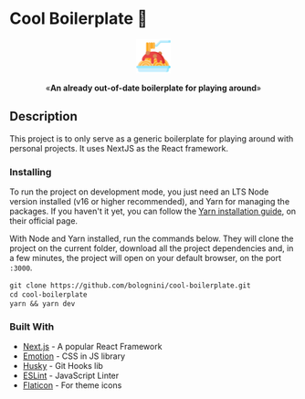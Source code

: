 # Cool Boilerplate 🍝

<p align="center"><img src="public/logo.png" alt="A silly logo" width="60"></p>
<p align="center">&laquo;<b>An already out-of-date boilerplate for playing around</b>&raquo;</p>

## Description

This project is to only serve as a generic boilerplate for playing around with personal projects. It uses NextJS as the React framework.

### Installing

To run the project on development mode, you just need an LTS Node version installed (v16 or higher recommended), and Yarn for managing the packages. If you haven't it yet, you can follow the [Yarn installation guide](https://classic.yarnpkg.com/pt-BR/docs/install/), on their official page.

With Node and Yarn installed, run the commands below. They will clone the project on the current folder, download all the project dependencies and, in a few minutes, the project will open on your default browser, on the port `:3000`.

```shell
git clone https://github.com/bolognini/cool-boilerplate.git
cd cool-boilerplate
yarn && yarn dev
```

### Built With

* [Next.js](https://nextjs.org/) - A popular React Framework
* [Emotion](https://emotion.sh/docs/introduction) - CSS in JS library
* [Husky](https://github.com/typicode/husky) - Git Hooks lib
* [ESLint](https://eslint.org/) - JavaScript Linter
* [Flaticon](https://www.flaticon.com/) - For theme icons
